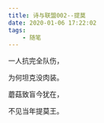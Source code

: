 ```yaml
---
title: 诗与联盟002--提莫
date: 2020-01-06 17:22:02
tags:
    - 随笔
---
```

一人抗完全队伤，

为何坦克没肉装。
<!--more-->
蘑菇致盲今犹在，

不见当年提莫王。
